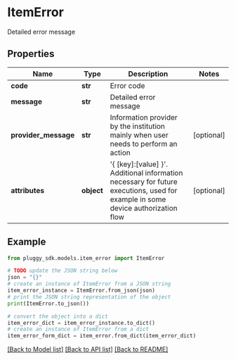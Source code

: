 # ItemError

Detailed error message

## Properties

Name | Type | Description | Notes
------------ | ------------- | ------------- | -------------
**code** | **str** | Error code | 
**message** | **str** | Detailed error message | 
**provider_message** | **str** | Information provider by the institution mainly when user needs to perform an action | [optional] 
**attributes** | **object** | &#39;{ [key]:[value] }&#39;. Additional information necessary for future executions, used for example in some device authorization flow | [optional] 

## Example

```python
from pluggy_sdk.models.item_error import ItemError

# TODO update the JSON string below
json = "{}"
# create an instance of ItemError from a JSON string
item_error_instance = ItemError.from_json(json)
# print the JSON string representation of the object
print(ItemError.to_json())

# convert the object into a dict
item_error_dict = item_error_instance.to_dict()
# create an instance of ItemError from a dict
item_error_form_dict = item_error.from_dict(item_error_dict)
```
[[Back to Model list]](../README.md#documentation-for-models) [[Back to API list]](../README.md#documentation-for-api-endpoints) [[Back to README]](../README.md)


